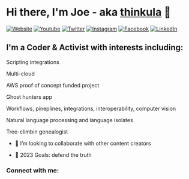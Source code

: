 # Hi there, I'm Joe - aka [thinkula][youtube] 👋 
[![Website](https://img.shields.io/website?label=joeugalde.com&style=for-the-badge&url=https%3A%2F%2Fcodestackr.com)](https://joeugalde.com)
<a href='https://www.youtube.com/joeugalde' target="_blank"><img alt='Youtube' src='https://img.shields.io/badge/Youtube-100000?style=for-the-badge&logo=Youtube&logoColor=FF0000&labelColor=FFFFFF&color=FF0000'/></a>
<a href='https://twitter.com/JoeyUgs' target="_blank"><img alt='Twitter' src='https://img.shields.io/badge/Twitter-100000?style=for-the-badge&logo=Twitter&logoColor=1DA1F2&labelColor=FFFFFF&color=1DA1F2'/></a>
<a href='https://www.instagram.com/joeyugs/' target="_blank"><img alt='Instagram' src='https://img.shields.io/badge/Instagram-100000?style=for-the-badge&logo=Instagram&logoColor=C13584&labelColor=FFFFFF&color=C13584'/></a>
<a href='https://www.facebook.com/joseph.ugalde/' target="_blank"><img alt='Facebook' src='https://img.shields.io/badge/Facebook-100000?style=for-the-badge&logo=Facebook&logoColor=4267B2&labelColor=FFFFFF&color=4267B2'/></a>
<a href='https://www.linkedin.com/in/jtugalde/' target="_blank"><img alt='LinkedIn' src='https://img.shields.io/badge/LinkedIn-100000?style=for-the-badge&logo=LinkedIn&logoColor=0077b5&labelColor=FFFFFF&color=0077b5'/></a>

## I'm a Coder & Activist with interests including:
Scripting integrations

Multi-cloud 

AWS proof of concept funded project

  Ghost hunters app

Workflows, pineplines, integrations, interoperability, computer vision

Natural language processing and language isolates

Tree-climbin genealogist

- 👯 I’m looking to collaborate with other content creators

- 🥅 2023 Goals: defend the truth

### Connect with me:

</details>

[website]: https://joeugalde.com
[twitter]: https://twitter.com/joeyugs
[youtube]: https://youtube.com/joeugalde
[instagram]: https://instagram.com/joeyugs
[linkedin]: https://linkedin.com/in/jtugalde
